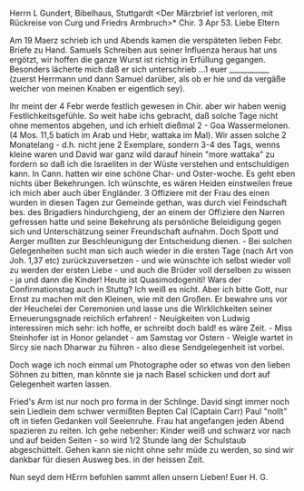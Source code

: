 Herrn L Gundert, Bibelhaus, Stuttgardt
<Der Märzbrief ist verloren, mit Rückreise von Curg und Friedrs Armbruch>* 
 Chir. 3 Apr 53.
Liebe Eltern

Am 19 Maerz schrieb ich und Abends kamen die verspäteten lieben Febr. Briefe zu Hand. Samuels Schreiben aus seiner Influenza heraus hat uns ergötzt, wir hoffen die ganze Wurst ist richtig in Erfüllung gegangen. Besonders lächerte mich daß er sich unterschrieb ...1 euer ___________ (zuerst Herrmann und dann Samuel darüber, als ob er hie und da vergäße welcher von meinen Knaben er eigentlich sey).

Ihr meint der 4 Febr werde festlich gewesen in Chir. aber wir haben wenig Festlichkeitsgefühle. So weit habe ichs gebracht, daß solche Tage nicht ohne mementos abgehen, und ich erhielt dießmal 2 - Goa Wassermelonen. (4 Mos. 11,5 batich im Arab und Hebr, wattaka im Mal). Wir assen solche 2 Monatelang - d.h. nicht jene 2 Exemplare, sondern 3-4 des Tags, wenns kleine waren und David war ganz wild darauf hinein "more wattaka" zu fordern so daß ich die Israeliten in der Wüste verstehen und entschuldigen kann. In Cann. hatten wir eine schöne Char- und Oster-woche. Es geht eben nichts über Bekehrungen. Ich wünschte, es wären Heiden einstweilen freue ich mich aber auch über Engländer. 3 Offiziere mit der Frau des einen wurden in diesen Tagen zur Gemeinde gethan, was durch viel Feindschaft bes. des Brigadiers hindurchgieng, der an einem der Offiziere den Narren gefressen hatte und seine Bekehrung als persönliche Beleidigung gegen sich und Unterschätzung seiner Freundschaft aufnahm. Doch Spott und Aerger mußten zur Beschleunigung der Entscheidung dienen. - Bei solchen Gelegenheiten sucht man sich auch wieder in die ersten Tage (nach Art von Joh. 1,37 etc) zurückzuversetzen - und wie wünschte ich selbst wieder voll zu werden der ersten Liebe - und auch die Brüder voll derselben zu wissen - ja und dann die Kinder! Heute ist Quasimodogeniti! Wars der Confirmationstag auch in Stuttg? Ich weiß es nicht. Aber ich bitte Gott, nur Ernst zu machen mit den Kleinen, wie mit den Großen. Er bewahre uns vor der Heuchelei der Ceremonien und lasse uns die Wirklichkeiten seiner Erneuerungsgnade reichlich erfahren! - Neuigkeiten von Ludwig interessiren mich sehr: ich hoffe, er schreibt doch bald! es wäre Zeit. - Miss Steinhofer ist in Honor gelandet - am Samstag vor Ostern - Weigle wartet in Sircy sie nach Dharwar zu führen - also diese Sendgelegenheit ist vorbei.

Doch wage ich noch einmal um Photographe oder so etwas von den lieben Söhnen zu bitten, man könnte sie ja nach Basel schicken und dort auf Gelegenheit warten lassen.

Fried's Arm ist nur noch pro forma in der Schlinge. David singt immer noch sein Liedlein dem schwer vermißten Bepten Cal (Captain Carr) Paul "nollt" oft in tiefen Gedanken voll Seelenruhe. Frau hat angefangen jeden Abend spazieren zu reiten. Ich gehe nebenher: Kinder weiß und schwarz vor nach und auf beiden Seiten - so wird 1/2 Stunde lang der Schulstaub abgeschüttelt. Gehen kann sie nicht ohne sehr müde zu werden, so sind wir dankbar für diesen Ausweg bes. in der heissen Zeit.

Nun seyd dem HErrn befohlen sammt allen unsern Lieben!
 Euer H. G.

